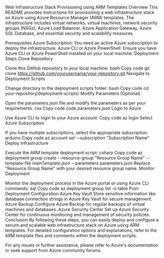 
Web Infrastructure Stack Provisioning using ARM Templates
Overview
This README provides instructions for provisioning a web infrastructure stack on Azure using Azure Resource Manager (ARM) templates. The infrastructure includes virtual networks, virtual machines, network security groups (NSGs), Azure Load Balancer, Azure Application Gateway, Azure SQL Database, and essential security and scalability measures.

Prerequisites
Azure Subscription: You need an active Azure subscription to deploy the infrastructure.
Azure CLI or Azure PowerShell: Ensure you have Azure CLI or Azure PowerShell installed on your local machine.
Deployment Steps
Clone Repository

Clone this GitHub repository to your local machine:
bash
Copy code
git clone https://github.com/yourusername/your-repository.git
Navigate to Deployment Scripts

Change directory to the deployment scripts folder:
bash
Copy code
cd your-repository/deployment-scripts/
Modify Parameters (Optional)

Open the parameters.json file and modify the parameters as per your requirements.
css
Copy code
code parameters.json
Login to Azure

Use Azure CLI to login to your Azure account:
Copy code
az login
Select Azure Subscription

If you have multiple subscriptions, select the appropriate subscription:
arduino
Copy code
az account set --subscription "Subscription Name"
Deploy Infrastructure

Execute the ARM template deployment script:
csharp
Copy code
az deployment group create --resource-group "Resource Group Name" --template-file mainTemplate.json --parameters parameters.json
Replace "Resource Group Name" with your desired resource group name.
Monitor Deployment

Monitor the deployment process in the Azure portal or using Azure CLI commands:
sql
Copy code
az deployment group list -o table
Post-Deployment Configuration
Azure Key Vault
Store sensitive information like database connection strings in Azure Key Vault for secure management.
Azure Backup
Configure Azure Backup for regular backups of virtual machines and databases.
Azure Security Center
Set up Azure Security Center for continuous monitoring and management of security policies.
Conclusion
By following these steps, you can easily deploy and configure a secure and scalable web infrastructure stack on Azure using ARM templates. For detailed configuration options and explanations, refer to the ARM template files and comments within the deployment scripts.

For any issues or further assistance, please refer to Azure's documentation or seek support from Azure community forums.





